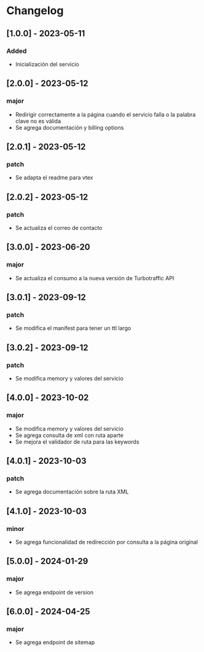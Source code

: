 # Changelog

## [1.0.0] - 2023-05-11

### Added

- Inicialización del servicio

## [2.0.0] - 2023-05-12

### major

- Redirigir correctamente a la página cuando el servicio falla o la palabra clave no es válida
- Se agrega documentación y billing options

## [2.0.1] - 2023-05-12

### patch

- Se adapta el readme para vtex

## [2.0.2] - 2023-05-12

### patch

- Se actualiza el correo de contacto

## [3.0.0] - 2023-06-20

### major

- Se actualiza el consumo a la nueva versión de Turbotraffic API

## [3.0.1] - 2023-09-12

### patch

- Se modifica el manifest para tener un ttl largo

## [3.0.2] - 2023-09-12

### patch

- Se modifica memory y valores del servicio

## [4.0.0] - 2023-10-02

### major

- Se modifica memory y valores del servicio
- Se agrega consulta de xml con ruta aparte
- Se mejora el validador de ruta para las keywords

## [4.0.1] - 2023-10-03

### patch

- Se agrega documentación sobre la ruta XML

## [4.1.0] - 2023-10-03

### minor

- Se agrega funcionalidad de redirección por consulta a la página original

## [5.0.0] - 2024-01-29

### major

- Se agrega endpoint de version

## [6.0.0] - 2024-04-25

### major

- Se agrega endpoint de sitemap
